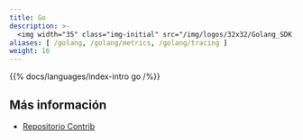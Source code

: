 ```yaml
---
title: Go
description: >-
  <img width="35" class="img-initial" src="/img/logos/32x32/Golang_SDK.svg" alt="Go"> Una implementación de OpenTelemetry específica del lenguaje Go.
aliases: [ /golang, /golang/metrics, /golang/tracing ]
weight: 16
---
```


{{% docs/languages/index-intro go /%}}

## Más información

- [Repositorio Contrib](https://github.com/open-telemetry/opentelemetry-go-contrib)
